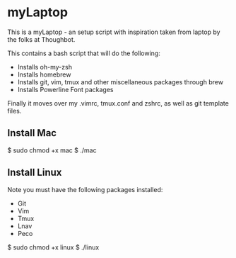 myLaptop
======

This is a myLaptop - an setup script with inspiration taken from laptop by the folks at Thoughbot.

This contains a bash script that will do the following:

* Installs oh-my-zsh
* Installs homebrew
* Installs git, vim, tmux and other miscellaneous packages through brew
* Installs Powerline Font packages

Finally it moves over my .vimrc, tmux.conf and zshrc, as well as git template files.

Install Mac
-------

$ sudo chmod +x mac
$ ./mac

Install Linux
-------

Note you must have the following packages installed:

* Git
* Vim
* Tmux 
* Lnav
* Peco

$ sudo chmod +x linux
$ ./linux
